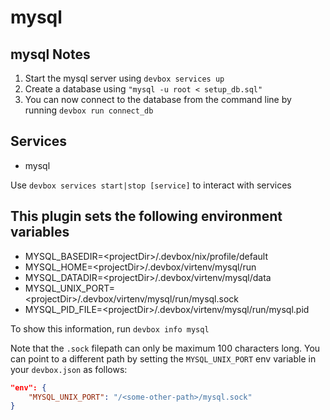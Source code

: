 # mysql

## mysql Notes

1. Start the mysql server using `devbox services up`
1. Create a database using `"mysql -u root < setup_db.sql"`
1. You can now connect to the database from the command line by running `devbox run connect_db`

## Services

* mysql

Use `devbox services start|stop [service]` to interact with services

## This plugin sets the following environment variables

* MYSQL_BASEDIR=&lt;projectDir>/.devbox/nix/profile/default
* MYSQL_HOME=&lt;projectDir>/.devbox/virtenv/mysql/run
* MYSQL_DATADIR=&lt;projectDir>/.devbox/virtenv/mysql/data
* MYSQL_UNIX_PORT=&lt;projectDir>/.devbox/virtenv/mysql/run/mysql.sock
* MYSQL_PID_FILE=&lt;projectDir>/.devbox/virtenv/mysql/run/mysql.pid

To show this information, run `devbox info mysql`

Note that the `.sock` filepath can only be maximum 100 characters long. You can point to a different path by setting the `MYSQL_UNIX_PORT` env variable in your `devbox.json` as follows:

```json
"env": {
    "MYSQL_UNIX_PORT": "/<some-other-path>/mysql.sock"
}
```
